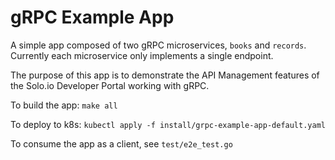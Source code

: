 # gRPC Example App

A simple app composed of two gRPC microservices, `books` and `records`. Currently each microservice only implements a single endpoint.

The purpose of this app is to demonstrate the API Management features of the Solo.io Developer Portal working with gRPC.  

To build the app: `make all`

To deploy to k8s: `kubectl apply -f install/grpc-example-app-default.yaml`

To consume the app as a client, see `test/e2e_test.go`
